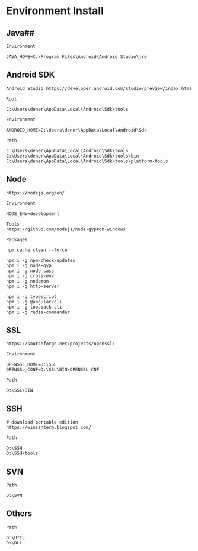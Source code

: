 # Environment Install

## Java## 

    Environment

    JAVA_HOME=C:\Program Files\Android\Android Studio\jre

## Android SDK

    Android Studio https://developer.android.com/studio/preview/index.html

    Root
    
    C:\Users\dener\AppData\Local\Android\Sdk\tools

    Environment

    ANDROID_HOME=C:\Users\dener\AppData\Local\Android\Sdk

    Path

    C:\Users\dener\AppData\Local\Android\Sdk\tools
    C:\Users\dener\AppData\Local\Android\Sdk\tools\bin
    C:\Users\dener\AppData\Local\Android\Sdk\tools\platform-tools

## Node

    https://nodejs.org/en/

    Environment

    NODE_ENV=development

    Tools
    https://github.com/nodejs/node-gyp#on-windows

    Packages

    npm cache clean --force

    npm i -g npm-check-updates
    npm i -g node-gyp
    npm i -g node-sass
    npm i -g cross-env
    npm i -g nodemon
    npm i -g http-server

    npm i -g typescript
    npm i -g @angular/cli
    npm i -g loopback-cli
    npm i -g redis-commander
    
## SSL

    https://sourceforge.net/projects/openssl/

    Environment

    OPENSSL_HOME=D:\SSL
    OPENSSL_CONF=D:\SSL\BIN\OPENSSL.CNF

    Path

    D:\SSL\BIN

## SSH

    # download portable edition
    https://winsshterm.blogspot.com/

    Path

    D:\SSH
    D:\SSH\tools

## SVN

    Path

    D:\SVN

## Others

    Path

    D:\UTIL
    D:\DLL
